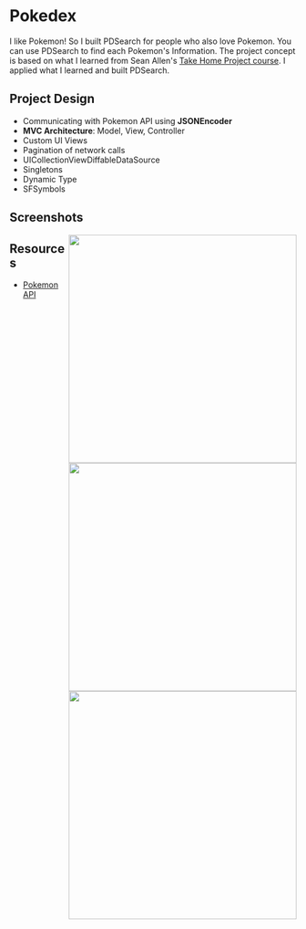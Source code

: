 # Pokedex

I like Pokemon! So I built PDSearch for people who also love Pokemon. You can use PDSearch to find each Pokemon's Information.
The project concept is based on what I learned from Sean Allen's [Take Home Project course](https://seanallen.teachable.com). I applied what I learned and built PDSearch.  

Project Design
---------
* Communicating with Pokemon API using <strong>JSONEncoder</strong>
* <strong>MVC Architecture</strong>: Model, View, Controller
* Custom UI Views
* Pagination of network calls
* UICollectionViewDiffableDataSource
* Singletons
* Dynamic Type
* SFSymbols

Screenshots
---------
<img style="float: right;" src="https://i.imgur.com/YTJK1GJ.png" width="400">
<img style="float: right;" src="https://i.imgur.com/4aEPgAE.png" width="400">
<img style="float: right;" src="https://i.imgur.com/teNcy67.png" width="400">

Resources
---------
* [Pokemon API](https://pokeapi.co)